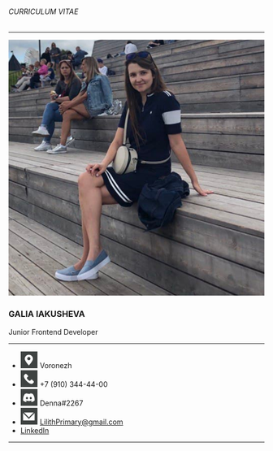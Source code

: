 ###### CURRICULUM VITAE

---

![photo](assets/img/photo.jpg)

### GALIA IAKUSHEVA

Junior Frontend Developer

---

- ![locationicon](./assets/svg/ilocationCV.svg) Voronezh
- ![phoneicon](./assets/svg/iphoneCV.svg) +7 (910) 344-44-00
- ![discordicon](./assets/svg/idiscordCV.svg) Denna#2267
- ![emailicon](./assets/svg/iemailCV.svg) LilithPrimary@gmail.com
- [LinkedIn](https://www.linkedin.com/in/galia-iakusheva-b11607233)

---
